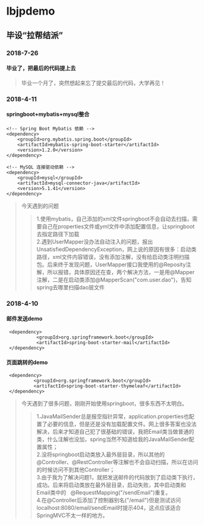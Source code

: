 # lbjpdemo
 ## 毕设“拉帮结派”
 
 ### 2018-7-26
 #### 毕业了，把最后的代码提上去
 > 毕业一个月了，突然想起来忘了提交最后的代码，大学再见！
 
 ### 2018-4-11
 #### springboot+mybatis+mysql整合
 ```
 <!-- Spring Boot Mybatis 依赖 -->
 <dependency>
     <groupId>org.mybatis.spring.boot</groupId>
     <artifactId>mybatis-spring-boot-starter</artifactId>
     <version>1.2.0</version>
 </dependency>

 <!-- MySQL 连接驱动依赖 -->
 <dependency>
     <groupId>mysql</groupId>
     <artifactId>mysql-connector-java</artifactId>
     <version>5.1.41</version>
 </dependency>
 ```
>今天遇到的问题
>>1.使用mybatis，自己添加的xml文件springboot不会自动去扫描，需要自己在properties文件或yml文件中添加配置信息，让springboot去指定路径下加载<br>
>>2.遇到UserMapper没办法自动注入的问题，报出UnsatisfiedDependencyException，网上说的原因有很多：启动类路径，xml文件内容错误，没有添加注解，没有给启动类注明扫描包。后来终于发现问题，UserMapper接口我使用的@Reposity注解，所以报错，具体原因还在查，两个解决方法，一是用@Mapper注解，二是在启动类添加@MapperScan("com.user.dao")，告知spring去哪里扫描dao层文件
 
 ### 2018-4-10
 #### 邮件发送demo
 ```
  <dependency>
            <groupId>org.springframework.boot</groupId>
            <artifactId>spring-boot-starter-mail</artifactId>
  </dependency>
  ```
  #### 页面跳转的demo
  ```
   <dependency>
            <groupId>org.springframework.boot</groupId>
            <artifactId>spring-boot-starter-thymeleaf</artifactId>
   </dependency>
  ```
>今天遇到了很多问题，刚刚开始使用springboot，很多东西不太明白。<br>
>>1.JavaMailSender总是报空指针异常，application.properties也配置了必要的信息，但是还是没有加载配置文件。网上很多答案也没法解决，后来才知道自己犯了很基础的错误，我把Email类当做普通的类，什么注解也没加，spring当然不知道给我的JavaMailSender配置属性；<br>
>>2.没将springboot启动类放入最外层目录，所以其他的@Controller、@RestController等注解也不会自动扫描，所以在访问的时候访问不到其他Controller；<br>
>>3.由于我为了解决问题1，就把发送邮件的代码放到了启动类下执行，成功。后来将启动类放在最外层目录，启动失败，其中启动类和Email类中的
    @RequestMapping("/sendEmail")重复。<br>
>>4.在@Controller后添加了控制器别名("/email")但是测试访问localhost:8080/email/sendEmail时提示404，这点应该适合SpringMVC不太一样的地方。<br>
